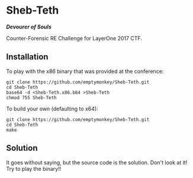 # Sheb-Teth

___Devourer of Souls___

Counter-Forensic RE Challenge for LayerOne 2017 CTF.

## Installation ##

To play with the x86 binary that was provided at the conference:

	git clone https://github.com/emptymonkey/Sheb-Teth.git
	cd Sheb-Teth
	base64 -d <Sheb-Teth.x86.b64 >Sheb-Teth
	chmod 755 Sheb-Teth

To build your own (defaulting to x64):

	git clone https://github.com/emptymonkey/Sheb-Teth.git
	cd Sheb-Teth
	make

## Solution ##

It goes without saying, but the source code is the solution. Don't look at it! Try to play the binary!! 
